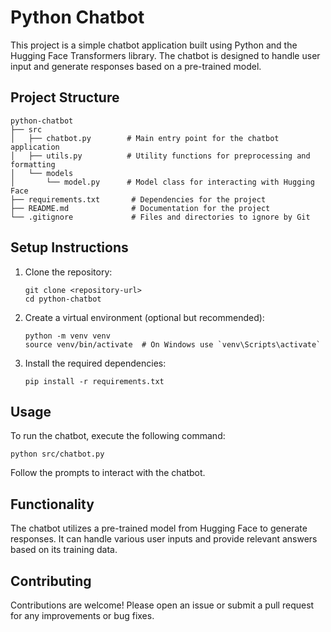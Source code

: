 # Python Chatbot

This project is a simple chatbot application built using Python and the Hugging Face Transformers library. The chatbot is designed to handle user input and generate responses based on a pre-trained model.

## Project Structure

```
python-chatbot
├── src
│   ├── chatbot.py        # Main entry point for the chatbot application
│   ├── utils.py          # Utility functions for preprocessing and formatting
│   └── models
│       └── model.py      # Model class for interacting with Hugging Face
├── requirements.txt       # Dependencies for the project
├── README.md              # Documentation for the project
└── .gitignore             # Files and directories to ignore by Git
```

## Setup Instructions

1. Clone the repository:
   ```
   git clone <repository-url>
   cd python-chatbot
   ```

2. Create a virtual environment (optional but recommended):
   ```
   python -m venv venv
   source venv/bin/activate  # On Windows use `venv\Scripts\activate`
   ```

3. Install the required dependencies:
   ```
   pip install -r requirements.txt
   ```

## Usage

To run the chatbot, execute the following command:

```
python src/chatbot.py
```

Follow the prompts to interact with the chatbot.

## Functionality

The chatbot utilizes a pre-trained model from Hugging Face to generate responses. It can handle various user inputs and provide relevant answers based on its training data.

## Contributing

Contributions are welcome! Please open an issue or submit a pull request for any improvements or bug fixes.